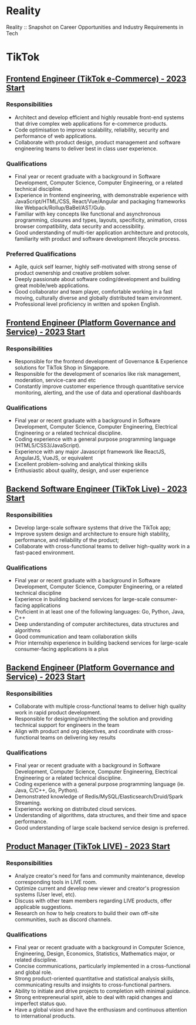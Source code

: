 # Reality
Reality :: Snapshot on Career Opportunities and Industry Requirements in Tech 

# TikTok 
## [Frontend Engineer (TikTok e-Commerce) - 2023 Start](https://careers.tiktok.com/position/7132809801511618852/detail)
### Responsibilities
* Architect and develop efficient and highly reusable front-end systems that drive complex web applications for e-commerce products.
* Code optimisation to improve scalability, reliability, security and performance of web applications.
* Collaborate with product design, product management and software engineering teams to deliver best in class user experience.

### Qualifications
* Final year or recent graduate with a background in Software Development, Computer Science, Computer Engineering, or a related technical discipline.
* Experience in frontend engineering, with demonstrable experience with JavaScript/HTML/CSS, React/Vue/Angular and packaging frameworks like Webpack/Rollup/BaBel/AST/Gulp.
* Familiar with key concepts like functional and asynchronous programming, closures and types, layouts, specificity, animation, cross browser compatibility, data security and accessibility.
* Good understanding of multi-tier application architecture and protocols, familiarity with product and software development lifecycle process.

### Preferred Qualifications
* Agile, quick self learner, highly self-motivated with strong sense of product ownership and creative problem solver.
* Deeply passionate about software coding/development and building great mobile/web applications.
* Good collaborator and team player, comfortable working in a fast moving, culturally diverse and globally distributed team environment.
* Professional level proficiency in written and spoken English.


## [Frontend Engineer (Platform Governance and Service) - 2023 Start](https://careers.tiktok.com/position/7180283016244218172/detail)
### Responsibilities
* Responsible for the frontend development of Governance & Experience solutions for TikTok Shop in Singapore.
* Responsible for the development of scenarios like risk management, moderation, service-care and etc
* Constantly improve customer experience through quantitative service monitoring, alerting, and the use of data and operational dashboards

### Qualifications
* Final year or recent graduate with a background in Software Development, Computer Science, Computer Engineering, Electrical Engineering or a related technical discipline.
* Coding experience with a general purpose programming language (HTML5/CSS3/JavaScript).
* Experience with any major Javascript framework like ReactJS, AngularJS, VueJS, or equivalent
* Excellent problem-solving and analytical thinking skills
* Enthusiastic about quality, design, and user experience


## [Backend Software Engineer (TikTok Live) - 2023 Start](https://careers.tiktok.com/position/7190548197362010424/detail)
### Responsibilities
* Develop large-scale software systems that drive the TikTok app;
* Improve system design and architecture to ensure high stability, performance, and reliability of the product;
* Collaborate with cross-functional teams to deliver high-quality work in a fast-paced environment.

### Qualifications
* Final year or recent graduate with a background in Software Development, Computer Science, Computer Engineering, or a related technical discipline
* Experience in building backend services for large-scale consumer-facing applications
* Proficient in at least one of the following languages: Go, Python, Java, C++
* Deep understanding of computer architectures, data structures and algorithms
* Good communication and team collaboration skills
* Prior internship experience in building backend services for large-scale consumer-facing applications is a plus


## [Backend Engineer (Platform Governance and Service) - 2023 Start](https://careers.tiktok.com/position/7180278281072118076/detail)
### Responsibilities
* Collaborate with multiple cross-functional teams to deliver high quality work in rapid product development.
* Responsible for designing/architecting the solution and providing technical support for engineers in the team
* Align with product and org objectives, and coordinate with cross-functional teams on delivering key results

### Qualifications
* Final year or recent graduate with a background in Software Development, Computer Science, Computer Engineering, Electrical Engineering or a related technical discipline.
* Coding experience with a general purpose programming language (ie. Java, C/C++, Go, Python).
* Demonstrated knowledge of Redis/MySQL/Elasticsearch/Druid/Spark Streaming.
* Experience working on distributed cloud services.
* Understanding of algorithms, data structures, and their time and space performance.
* Good understanding of large scale backend service design is preferred.


## [Product Manager (TikTok LIVE) - 2023 Start](https://careers.tiktok.com/position/7161396351031707918/detail)
### Responsibilities
* Analyze creator's need for fans and community maintenance, develop corresponding tools in LIVE room.
* Optimize current and develop new viewer and creator's progression systems (User level, etc).
* Discuss with other team members regarding LIVE products, offer applicable suggestions.
* Research on how to help creators to build their own off-site communities, such as discord channels.

### Qualifications
* Final year or recent graduate with a background in Computer Science, Engineering, Design, Economics, Statistics, Mathematics major, or related discipline.
* Concise communications, particularly implemented in a cross-functional and global role.
* Strong product-oriented quantitative and statistical analysis skills, communicating results and insights to cross-functional partners.
* Ability to initiate and drive projects to completion with minimal guidance.
* Strong entrepreneurial spirit, able to deal with rapid changes and imperfect status quo.
* Have a global vision and have the enthusiasm and continuous attention to international products.
